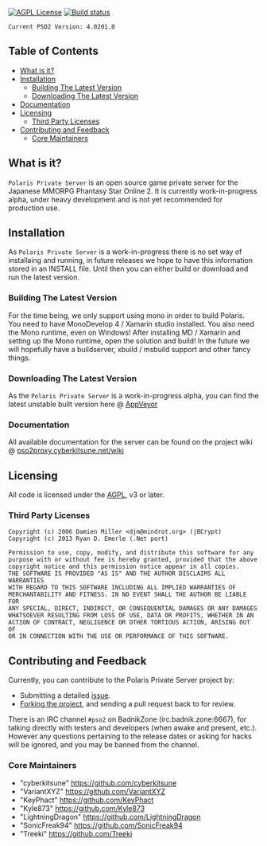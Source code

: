[![AGPL License](http://img.shields.io/badge/license-AGPL%20v3-red.svg?style=flat-square)](http://opensource.org/licenses/AGPL-3.0) 
[![Build status](https://ci.appveyor.com/api/projects/status/3ltwll4bck12ey0t?svg=true)](https://ci.appveyor.com/project/cyberkitsune/polarisserver)

`Current PSO2 Version: 4.0201.0`


## Table of Contents

* [What is it?](#what-is-it)
* [Installation](#installation)
  * [Building The Latest Version](#building-the-latest-version)
  * [Downloading The Latest Version](#downloading-the-latest-version)
* [Documentation](#documentation)
* [Licensing](#licensing)
  * [Third Party Licenses](#third-party-licenses)
* [Contributing and Feedback](#contributing-and-feedback)
  * [Core Maintainers](#core-maintainers)

## What is it?
`Polaris Private Server` is an open source game private server for the Japanese MMORPG Phantasy Star Online 2. It is currently work-in-progress alpha, under heavy development and is not yet recommended for production use.

## Installation
As `Polaris Private Server` is a work-in-progress there is no set way of installaing and running, in future releases we hope to have this information stored in an INSTALL file. Until then you can either build or download and run the latest version.

### Building The Latest Version
For the time being, we only support using mono in order to build Polaris.
You need to have MonoDevelop 4 / Xamarin studio installed. You also need the Mono runtime, even on Windows!
After installing MD / Xamarin and setting up the Mono runtime, open the solution and build!
In the future we will hopefully have a buildserver, xbuild / msbuild support and other fancy things.

### Downloading The Latest Version
As the `Polaris Private Server` is a work-in-progress alpha, you can find the latest unstable built version here @ [AppVeyor](https://ci.appveyor.com/project/cyberkitsune/polarisserver/build/artifacts)

### Documentation
All available documentation for the server can be found on the project wiki @ [pso2proxy.cyberkitsune.net/wiki](http://pso2proxy.cyberkitsune.net/wiki)

## Licensing
All code is licensed under the
[AGPL](https://github.com/PolarisTeam/PolarisServer/blob/master/LICENSE), v3 or later.

### Third Party Licenses
    Copyright (c) 2006 Damien Miller <djm@mindrot.org> (jBCrypt)
    Copyright (c) 2013 Ryan D. Emerle (.Net port)

    Permission to use, copy, modify, and distribute this software for any
    purpose with or without fee is hereby granted, provided that the above
    copyright notice and this permission notice appear in all copies.
    THE SOFTWARE IS PROVIDED "AS IS" AND THE AUTHOR DISCLAIMS ALL WARRANTIES
    WITH REGARD TO THIS SOFTWARE INCLUDING ALL IMPLIED WARRANTIES OF
    MERCHANTABILITY AND FITNESS. IN NO EVENT SHALL THE AUTHOR BE LIABLE FOR
    ANY SPECIAL, DIRECT, INDIRECT, OR CONSEQUENTIAL DAMAGES OR ANY DAMAGES
    WHATSOEVER RESULTING FROM LOSS OF USE, DATA OR PROFITS, WHETHER IN AN
    ACTION OF CONTRACT, NEGLIGENCE OR OTHER TORTIOUS ACTION, ARISING OUT OF
    OR IN CONNECTION WITH THE USE OR PERFORMANCE OF THIS SOFTWARE.

## Contributing and Feedback
Currently, you can contribute to the Polaris Private Server project by:
* Submitting a detailed [issue](https://github.com/PolarisTeam/PolarisServer/issues/new).
* [Forking the project](https://github.com/PolarisTeam/PolarisServer/fork), and sending a pull request back to for review.

There is an IRC channel `#pso2` on BadnikZone (irc.badnik.zone:6667), for talking directly
with testers and developers (when awake and present, etc.). However any questions pertaining to the release dates or asking for hacks will be ignored, and you may be banned from the channel.

### Core Maintainers

* "cyberkitsune" <https://github.com/cyberkitsune>
* "VariantXYZ" <https://github.com/VariantXYZ>
* "KeyPhact" <https://github.com/KeyPhact>
* "Kyle873" <https://github.com/Kyle873>
* "LightningDragon" <https://github.com/LightningDragon>
* "SonicFreak94" <https://github.com/SonicFreak94>
* "Treeki" <https://github.com/Treeki>
